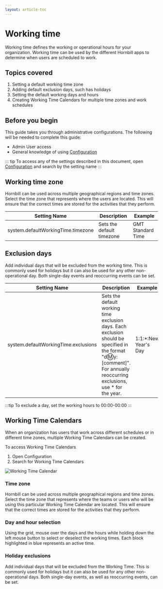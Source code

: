 ```yaml
---
layout: article-toc
---
```

# Working time
Working time defines the working or operational hours for your organization. Working time can be used by the different Hornbill apps to determine when users are scheduled to work.

## Topics covered
1. Setting a default working time zone
1. Adding default exclusion days, such has holidays
1. Setting the default working days and hours
1. Creating Working Time Calendars for multiple time zones and work schedules

## Before you begin
This guide takes you through administrative configurations.  The following will be needed to complete this guide:
* Admin User access
* General knowledge of using [Configuration](/esp-config/getting-started/using-configuration)

::: tip
To access any of the settings described in this document, open [Configuration](/esp-config/getting-started/using-configuration) and search by the setting name 
:::

## Working time zone
Hornbill can be used across multiple geographical regions and time zones. Select the time zone that represents where the users are located.  This will ensure that the correct times are stored for the activities that they perform.

|Setting Name|Description|Example|
|-|-|-|
|system.defaultWorkingTime.timezone|Sets the default timezone|GMT Standard Time|

## Exclusion days
Add individual days that will be excluded from the working time. This is commonly used for holidays but it can also be used for any other non-operational day. Both single-day events and reoccurring events can be set.

|Setting Name|Description|Example|
|-|-|-|
|system.defaultWorkingTime.exclusions|Sets the default working time exclusion days. Each exclusion should be specified in the format "d:m:y:[comment]". For annually reoccurring exclusions, use * for the year.|1:1:*:New Year's Day|

:::tip
To exclude a day, set the working hours to 00:00-00:00
:::

## Working Time Calendars
When an organization has users that work across different schedules or in different time zones, multiple Working Time Calendars can be created.

To access Working Time Calendars

1. Open Configuration
1. Search for Working Time Calendars

![Working Time Calendar](_books/esp-config/images/working-time-calendar.png)

### Time zone
Hornbill can be used across multiple geographical regions and time zones. Select the time zone that represents where the teams or users who will be using this particular Working Time Calendar are located. This will ensure that the correct times are stored for the activities that they perform.

### Day and hour selection
Using the grid, mouse over the days and the hours while holding down the left mouse button to select or deselect the working times. Each block highlighted in blue represents an active time.

### Holiday exclusions
Add individual days that will be excluded from the Working Time. This is commonly used for holidays but it can also be used for any other non-operational days. Both single-day events, as well as reoccurring events, can be set.